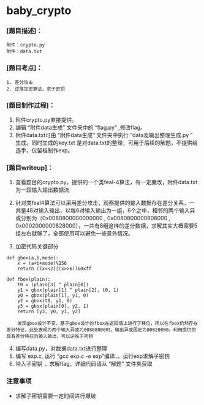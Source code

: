 # baby_crypto

### [题目描述]：
```
附件：crypto.py
附件：data.txt
```

### [题目考点]：
```
1. 差分攻击
2. 逆推加密算法，求子密钥
```

### [题目制作过程]：
1. 附件crypto.py直接提供。
2. 编辑 “附件data生成” 文件夹中的 “flag.py” ,修改flag。
3. 附件data.txt可由 “附件data生成” 文件夹中执行 “data及输出整理生成.py ” 生成。同时生成的key.txt 是对data.txt的整理，可用于后续的解题，不提供给选手，仅留档制作exp。

### [题目writeup]：

1. 查看题目的crypto.py，提供的一个类feal-4算法，有一定魔改，附件data.txt为一段输入输出数据流

2. 针对类feal4算法可以采用差分攻击，观察提供的输入数据存在差分关系，一共是48对输入输出，以每6对输入输出为一组，6个之中，相邻的两个输入异或分别为（0x0080800000000000 , 0x0080800000808000 , 0x0002000000828000），一共有8组这样的差分数据，求解其实大概需要5组左右就够了，全部使用可以避免一些意外情况。

3. 加密代码关键部分
```
def gbox(a,b,mode):
    x = (a+b+mode)%256
    return ((x<<2)|(x>>6))&0xff

def fbox(plain):
    t0 = (plain[3] ^ plain[0])
    y1 = gbox(plain[1] ^ plain[2], t0, 1)
    y0 = gbox(plain[1], y1, 0)
    y2 = gbox(t0, y1, 0)
    y3 = gbox(plain[0], y2, 1)
    return [y3, y0, y1, y2]
```
 		发现gbox设计不变，基于gbox设计的fbox在返回值上进行了移位，所以在fbox仍然存在差分特征，此处表现为两个输入异或为00808000时，输出异或固定为00020000。利用提供的具有差分特征的输入输出，可以逆推子密钥

4. 编写data.py，对数据data.txt进行整理
5. 编写 exp.c, 运行 “gcc exp.c -o exp”编译，，运行exp求解子密钥
6. 带入子密钥 ，求解flag，详细代码请从 “解题” 文件夹获取

### 注意事项
+ 求解子密钥需要一定时间进行爆破